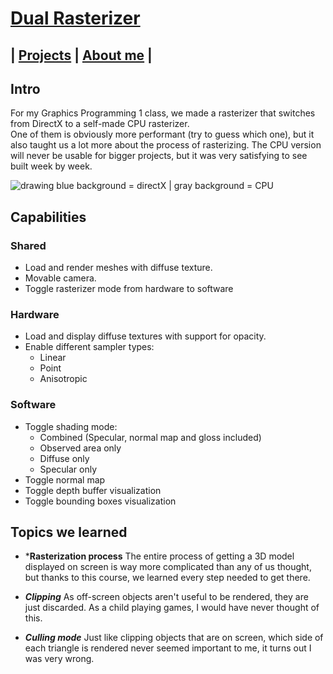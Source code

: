 <link href="../Content/StyleSheet.css" rel="stylesheet"/> 

# [Dual Rasterizer](https://github.com/DaanDemaecker/DualRasterizer)

## | [Projects](https://daandemaecker.github.io)  |    [About me](https://daandemaecker.github.io/AboutMe.html)  |

## Intro
For my Graphics Programming 1 class, we made a rasterizer that switches from DirectX to a self-made CPU rasterizer.  
One of them is obviously more performant (try to guess which one), but it also taught us a lot more about the process of rasterizing. 
The CPU version will never be usable for bigger projects, but it was very satisfying to see built week by week.  

<img src="../Content/DualRasterizer.gif" alt="drawing"/>  
blue background = directX | gray background = CPU

## Capabilities
### Shared
- Load and render meshes with diffuse texture.
- Movable camera.  
- Toggle rasterizer mode from hardware to software
### Hardware
- Load and display diffuse textures with support for opacity.
- Enable different sampler types:
    - Linear
    - Point
    - Anisotropic
### Software
- Toggle shading mode:
    - Combined (Specular, normal map and gloss included)
    - Observed area only
    - Diffuse only
    - Specular only
- Toggle normal map
- Toggle depth buffer visualization
- Toggle bounding boxes visualization


## Topics we learned
- ***Rasterization process**
  The entire process of getting a 3D model displayed on screen is way more complicated than any of us thought, but thanks to this course, we learned every step needed to get there.

- ***Clipping***
  As off-screen objects aren't useful to be rendered, they are just discarded. As a child playing games, I would have never thought of this.

- ***Culling mode***
  Just like clipping objects that are on screen, which side of each triangle is rendered never seemed important to me, it turns out I was very wrong.  




  
